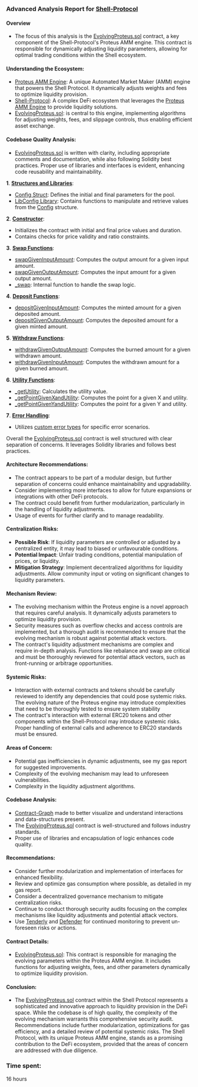 ### Advanced Analysis Report for [Shell-Protocol](https://github.com/code-423n4/2023-08-shell)
#### Overview
- The focus of this analysis is the [EvolvingProteus.sol](https://github.com/code-423n4/2023-08-shell/blob/main/src/proteus/EvolvingProteus.sol) contract, a key component of the Shell-Protocol's Proteus AMM engine. This contract is responsible for dynamically adjusting liquidity parameters, allowing for optimal trading conditions within the Shell ecosystem.

#### Understanding the Ecosystem:
- [Proteus AMM Engine](https://github.com/code-423n4/2023-08-shell/tree/main/src/proteus): A unique Automated Market Maker (AMM) engine that powers the Shell Protocol. It dynamically adjusts weights and fees to optimize liquidity provision.
- [Shell-Protocol](https://github.com/code-423n4/2023-08-shell): A complex DeFi ecosystem that leverages the [Proteus AMM Engine](https://github.com/code-423n4/2023-08-shell/tree/main/src/proteus) to provide liquidity solutions. 
- [EvolvingProteus.sol](https://github.com/code-423n4/2023-08-shell/blob/main/src/proteus/EvolvingProteus.sol): is central to this engine, implementing algorithms for adjusting weights, fees, and slippage controls, thus enabling efficient asset exchange.

#### Codebase Quality Analysis:
- [EvolvingProteus.sol](https://github.com/code-423n4/2023-08-shell/blob/main/src/proteus/EvolvingProteus.sol) is written with clarity, including appropriate comments and documentation, while also following Solidity best practices. Proper use of libraries and interfaces is evident, enhancing code reusability and maintainability.

**1**. [**Structures and Libraries**](https://github.com/code-423n4/2023-08-shell/blob/main/src/proteus/EvolvingProteus.sol#L10C1-L135C2):
- [Config Struct](https://github.com/code-423n4/2023-08-shell/blob/main/src/proteus/EvolvingProteus.sol#L10C1-L17C2): Defines the initial and final parameters for the pool.
- [LibConfig Library](https://github.com/code-423n4/2023-08-shell/blob/main/src/proteus/EvolvingProteus.sol#L44C1-L135C2): Contains functions to manipulate and retrieve values from the [Config](https://github.com/code-423n4/2023-08-shell/blob/main/src/proteus/EvolvingProteus.sol#L10C1-L17C2) structure.

**2**. [**Constructor**](https://github.com/code-423n4/2023-08-shell/blob/main/src/proteus/EvolvingProteus.sol#L243C4-L264C1):
- Initializes the contract with initial and final price values and duration.
- Contains checks for price validity and ratio constraints.

**3**. [**Swap Functions**](https://github.com/code-423n4/2023-08-shell/blob/main/src/proteus/EvolvingProteus.sol#L272C4-L344C6):
- [swapGivenInputAmount](https://github.com/code-423n4/2023-08-shell/blob/main/src/proteus/EvolvingProteus.sol#L272C5-L304C6): Computes the output amount for a given input amount.
- [swapGivenOutputAmount](https://github.com/code-423n4/2023-08-shell/blob/main/src/proteus/EvolvingProteus.sol#L312C1-L344C6): Computes the input amount for a given output amount.
- [_swap](https://github.com/code-423n4/2023-08-shell/blob/main/src/proteus/EvolvingProteus.sol#L506C1-L555C1): Internal function to handle the swap logic.

**4**. [**Deposit Functions**](https://github.com/code-423n4/2023-08-shell/blob/main/src/proteus/EvolvingProteus.sol#L353C1-L416C6):
- [depositGivenInputAmount](https://github.com/code-423n4/2023-08-shell/blob/main/src/proteus/EvolvingProteus.sol#L353C1-L381C1): Computes the minted amount for a given deposited amount.
- [depositGivenOutputAmount](https://github.com/code-423n4/2023-08-shell/blob/main/src/proteus/EvolvingProteus.sol#L389C1-L417C1): Computes the deposited amount for a given minted amount.

**5**. [**Withdraw Functions**](https://github.com/code-423n4/2023-08-shell/blob/main/src/proteus/EvolvingProteus.sol#L426C4-L490C6):
- [withdrawGivenOutputAmount](https://github.com/code-423n4/2023-08-shell/blob/main/src/proteus/EvolvingProteus.sol#L426C4-L453C6): Computes the burned amount for a given withdrawn amount.
- [withdrawGivenInputAmount](https://github.com/code-423n4/2023-08-shell/blob/main/src/proteus/EvolvingProteus.sol#L463C1-L490C6): Computes the withdrawn amount for a given burned amount.

**6**. [**Utility Functions**](https://github.com/code-423n4/2023-08-shell/blob/main/src/proteus/EvolvingProteus.sol#L701C4-L787C6):
- [_getUtility](https://github.com/code-423n4/2023-08-shell/blob/main/src/proteus/EvolvingProteus.sol#L701C3-L724C6): Calculates the utility value.
- [_getPointGivenXandUtility](https://github.com/code-423n4/2023-08-shell/blob/main/src/proteus/EvolvingProteus.sol#L739C1-L756C6): Computes the point for a given X and utility.
- [_getPointGivenYandUtility](https://github.com/code-423n4/2023-08-shell/blob/main/src/proteus/EvolvingProteus.sol#L770C1-L787C6): Computes the point for a given Y and utility.

**7**. [**Error Handling**](https://github.com/code-423n4/2023-08-shell/blob/main/src/proteus/EvolvingProteus.sol#L222C1-L229C46):
- Utilizes [custom error types](https://github.com/code-423n4/2023-08-shell/blob/main/src/proteus/EvolvingProteus.sol#L222C1-L229C46) for specific error scenarios.


Overall the [EvolvingProteus.sol](https://github.com/code-423n4/2023-08-shell/blob/main/src/proteus/EvolvingProteus.sol) contract is well structured with clear separation of concerns. It leverages Solidity libraries and follows best practices. 

#### Architecture Recommendations:
- The contract appears to be part of a modular design, but further separation of concerns could enhance maintainability and upgradability.
- Consider implementing more interfaces to allow for future expansions or integrations with other DeFi protocols.
- The contract could benefit from further modularization, particularly in the handling of liquidity adjustments.
- Usage of events for further clarify and to manage readability.  

#### Centralization Risks:
- **Possible Risk**: If liquidity parameters are controlled or adjusted by a centralized entity, it may lead to biased or unfavourable conditions.
- **Potential Impact**: Unfair trading conditions, potential manipulation of prices, or liquidity.
- **Mitigation Strategy**: Implement decentralized algorithms for liquidity adjustments. Allow community input or voting on significant changes to liquidity parameters.

#### Mechanism Review:
- The evolving mechanism within the Proteus engine is a novel approach that requires careful analysis. It dynamically adjusts parameters to optimize liquidity provision.
- Security measures such as overflow checks and access controls are implemented, but a thorough audit is recommended to ensure that the evolving mechanism is robust against potential attack vectors.
- The contract's liquidity adjustment mechanisms are complex and require in-depth analysis. Functions like rebalance and swap are critical and must be thoroughly reviewed for potential attack vectors, such as front-running or arbitrage opportunities.

#### Systemic Risks:
- Interaction with external contracts and tokens should be carefully reviewed to identify any dependencies that could pose systemic risks.
The evolving nature of the Proteus engine may introduce complexities that need to be thoroughly tested to ensure system stability
- The contract's interaction with external ERC20 tokens and other components within the Shell-Protocol may introduce systemic risks. Proper handling of external calls and adherence to ERC20 standards must be ensured.

#### Areas of Concern:
- Potential gas inefficiencies in dynamic adjustments, see my gas report for suggested improvements. 
- Complexity of the evolving mechanism may lead to unforeseen vulnerabilities.
- Complexity in the liquidity adjustment algorithms.

#### Codebase Analysis:
- [Contract-Graph](https://pasteboard.co/41BTX6UCUbHY.png) made to better visualize and understand interactions and data-structures present. 
- The [EvolvingProteus.sol](https://github.com/code-423n4/2023-08-shell/blob/main/src/proteus/EvolvingProteus.sol) contract is well-structured and follows industry standards.
- Proper use of libraries and encapsulation of logic enhances code quality.

#### Recommendations:
- Consider further modularization and implementation of interfaces for enhanced flexibility.
- Review and optimize gas consumption where possible, as detailed in my gas report.
- Consider a decentralized governance mechanism to mitigate centralization risks.
- Continue to conduct thorough security audits focusing on the complex mechanisms like liquidity adjustments and potential attack vectors.
- Use [Tenderly](https://dashboard.tenderly.co/) and [Defender](https://defender.openzeppelin.com/) for continued monitoring to prevent un-foreseen risks or actions. 

#### Contract Details:
- [EvolvingProteus.sol](https://github.com/code-423n4/2023-08-shell/blob/main/src/proteus/EvolvingProteus.sol): This contract is responsible for managing the evolving parameters within the Proteus AMM engine. It includes functions for adjusting weights, fees, and other parameters dynamically to optimize liquidity provision.

#### Conclusion:
- The [EvolvingProteus.sol](https://github.com/code-423n4/2023-08-shell/blob/main/src/proteus/EvolvingProteus.sol) contract within the Shell Protocol represents a sophisticated and innovative approach to liquidity provision in the DeFi space. While the codebase is of high quality, the complexity of the evolving mechanism warrants this comprehensive security audit. Recommendations include further modularization, optimizations for gas efficiency, and a detailed review of potential systemic risks. The Shell Protocol, with its unique Proteus AMM engine, stands as a promising contribution to the DeFi ecosystem, provided that the areas of concern are addressed with due diligence.

### Time spent:
16 hours